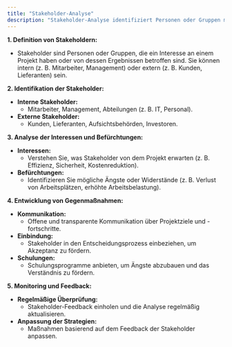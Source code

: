 ```yaml
---
title: "Stakeholder-Analyse"
description: "Stakeholder-Analyse identifiziert Personen oder Gruppen mit Interesse an einem Projekt. Sie analysiert Interessen und Befürchtungen, entwickelt Gegenmaßnahmen wie Kommunikation und Einbindung, und überwacht Feedback."
---
```


**1. Definition von Stakeholdern:**
- Stakeholder sind Personen oder Gruppen, die ein Interesse an einem Projekt haben oder von dessen Ergebnissen betroffen sind. Sie können intern (z. B. Mitarbeiter, Management) oder extern (z. B. Kunden, Lieferanten) sein.

**2. Identifikation der Stakeholder:**
- **Interne Stakeholder:**
	- Mitarbeiter, Management, Abteilungen (z. B. IT, Personal).
- **Externe Stakeholder:**
    - Kunden, Lieferanten, Aufsichtsbehörden, Investoren.

**3. Analyse der Interessen und Befürchtungen:**
- **Interessen:**
    - Verstehen Sie, was Stakeholder von dem Projekt erwarten (z. B. Effizienz, Sicherheit, Kostenreduktion).
- **Befürchtungen:**
    - Identifizieren Sie mögliche Ängste oder Widerstände (z. B. Verlust von Arbeitsplätzen, erhöhte Arbeitsbelastung).

**4. Entwicklung von Gegenmaßnahmen:**
- **Kommunikation:**
    - Offene und transparente Kommunikation über Projektziele und -fortschritte.
- **Einbindung:**
    - Stakeholder in den Entscheidungsprozess einbeziehen, um Akzeptanz zu fördern.
- **Schulungen:**
    - Schulungsprogramme anbieten, um Ängste abzubauen und das Verständnis zu fördern.

**5. Monitoring und Feedback:**
- **Regelmäßige Überprüfung:**
    - Stakeholder-Feedback einholen und die Analyse regelmäßig aktualisieren.
- **Anpassung der Strategien:**
    - Maßnahmen basierend auf dem Feedback der Stakeholder anpassen.